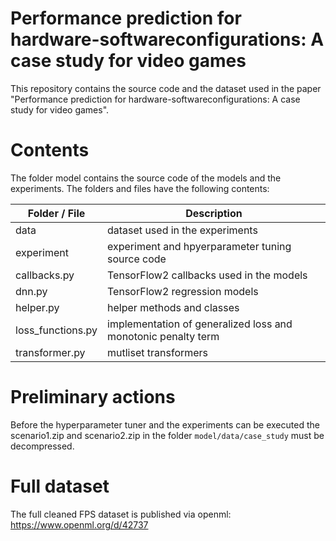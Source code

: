 # Performance prediction for hardware-softwareconfigurations: A case study for video games
This repository contains the source code and the dataset used in the paper "Performance prediction for hardware-softwareconfigurations: A case study for video games".
# Contents
The folder model contains the source code of the models and the experiments. The folders and files have the following contents:

| Folder / File | Description |
|--------------------|-------------|
|     data               |       dataset used in the experiments      |
|       experiment             |    experiment and hpyerparameter tuning source code         |
|          callbacks.py          |    TensorFlow2 callbacks used in the models        |
|          dnn.py          |    TensorFlow2 regression models        |
|          helper.py          |    helper methods and classes        |
|          loss_functions.py          |    implementation of generalized loss and monotonic penalty term  |
|          transformer.py          |  mutliset transformers   |

# Preliminary actions 
Before the hyperparameter tuner and the experiments can be executed the scenario1.zip and scenario2.zip in the folder `model/data/case_study` must be decompressed.

# Full dataset
The full cleaned FPS dataset is published via openml:
https://www.openml.org/d/42737

